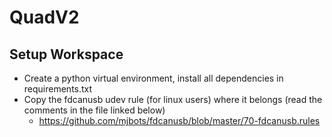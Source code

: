 # QuadV2

## Setup Workspace
- Create a python virtual environment, install all dependencies in requirements.txt
- Copy the fdcanusb udev rule (for linux users) where it belongs (read the comments in the file linked below)
    - https://github.com/mjbots/fdcanusb/blob/master/70-fdcanusb.rules